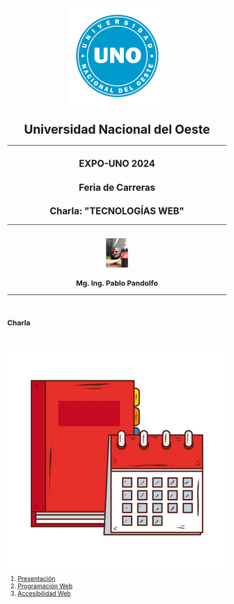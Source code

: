 <div align="center">
<div><img src="img/logo.png"/></div>
<div><h1>Universidad Nacional del Oeste</h1></div>
</div>

---

<div align="center">
  <h2>EXPO-UNO 2024</h2>
  <h2>Feria de Carreras</h2>
  <h2>Charla: "TECNOLOGÍAS WEB"</h2>

</div>

---

<div align="center">
<br>
<div><img src="img/yo.jpeg" width="50"/></div>
<div><h3>Mg. Ing. Pablo Pandolfo</h3></div>
</div>

---

<br>

### Charla

<br>

![Agenda](img/aw_taller_agenda.jpg)

1. [Presentación](doc/yo.md)
1. [Programación Web](doc/pweb.md)
1. [Accesibilidad Web](doc/a11y.md)
